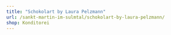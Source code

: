 ```yaml
---
title: "Schokolart by Laura Pelzmann"
url: /sankt-martin-im-sulmtal/schokolart-by-laura-pelzmann/
shop: Konditorei
---
```

